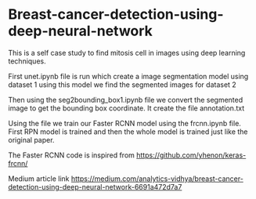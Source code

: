 # Breast-cancer-detection-using-deep-neural-network

This is a self case study to find mitosis cell in images using deep learning techniques.

First unet.ipynb file is run which create a image segmentation model using dataset 1
using this model we find the segmented images for dataset 2

Then using the seg2bounding_box1.ipynb file we convert the segmented image to get the bounding box coordinate. It create the file annotation.txt

Using the file we train our Faster RCNN model using the frcnn.ipynb file.
First RPN model is trained and then the whole model is trained just like the original paper.


The Faster RCNN code is inspired from https://github.com/yhenon/keras-frcnn/

Medium article link https://medium.com/analytics-vidhya/breast-cancer-detection-using-deep-neural-network-6691a472d7a7
